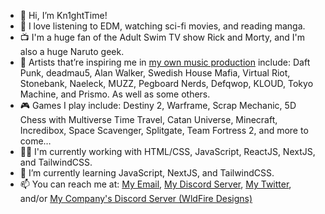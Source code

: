 - 👋 Hi, I’m Kn1ghtTime!
- 👀 I love listening to EDM, watching sci-fi movies, and reading manga.
- 📺 I'm a huge fan of the Adult Swim TV show Rick and Morty, and I'm also a huge Naruto geek.
- 🎵 Artists that’re inspiring me in <a href="https://open.spotify.com/artist/0Z1EddK76KPuy55x9XQjJF?si=_xiL5WgeS1uyQMrtu3SRGQ">my own music production</a> include: Daft Punk, deadmau5, Alan Walker, Swedish House Mafia, Virtual Riot, Stonebank, Naeleck, MUZZ, Pegboard Nerds, Defqwop, KLOUD, Tokyo Machine, and Prismo. As well as some others.
- 🎮 Games I play include: Destiny 2, Warframe, Scrap Mechanic, 5D Chess with Multiverse Time Travel, Catan Universe, Minecraft, Incredibox, Space Scavenger, Splitgate, Team Fortress 2, and more to come…
- 🧑‍💻 I'm currently working with HTML/CSS, JavaScript, ReactJS, NextJS, and TailwindCSS.
- 🌱 I’m currently learning JavaScript, NextJS, and TailwindCSS.
- 📫 You can reach me at: <a href="mailto:konr5150@gmail.com">My Email</a>, <a href="https://discord.gg/EqkbSmT">My Discord Server</a>, <a href="https://twitter.com/TimeKn1ght">My Twitter</a>, and/or <a href="https://discord.gg/pZQaAjPn9X">My Company's Discord Server (WldFire Designs)</a>

<!---
kn1ghttime5150/kn1ghttime5150 is a ✨ special ✨ repository because its `README.md` (this file) appears on the your GitHub profile.
Comment: This ain't bad, this ain't bad at all.
--->
